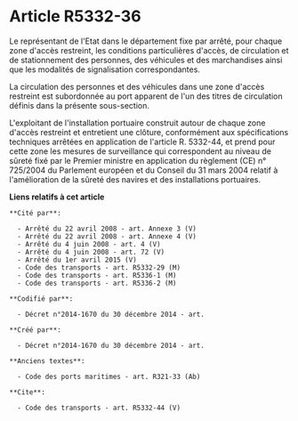 # Article R5332-36

Le représentant de l'Etat dans le département fixe par arrêté, pour chaque zone d'accès restreint, les conditions
particulières d'accès, de circulation et de stationnement des personnes, des véhicules et des marchandises ainsi que les
modalités de signalisation correspondantes. 

La circulation des personnes et des véhicules dans une zone d'accès restreint est subordonnée au port apparent de l'un des
titres de circulation définis dans la présente sous-section. 

L'exploitant de l'installation portuaire construit autour de chaque zone d'accès restreint et entretient une clôture,
conformément aux spécifications techniques arrêtées en application de l'article R. 5332-44, et prend pour cette zone les
mesures de surveillance qui correspondent au niveau de sûreté fixé par le Premier ministre en application du règlement (CE)
n° 725/2004 du Parlement européen et du Conseil du 31 mars 2004 relatif à l'amélioration de la sûreté des navires et des
installations portuaires.

**Liens relatifs à cet article**

	**Cité par**:

	  - Arrêté du 22 avril 2008 - art. Annexe 3 (V)
	  - Arrêté du 22 avril 2008 - art. Annexe 4 (V)
	  - Arrêté du 4 juin 2008 - art. 4 (V)
	  - Arrêté du 4 juin 2008 - art. 72 (V)
	  - Arrêté du 1er avril 2015 (V)
	  - Code des transports - art. R5332-29 (M)
	  - Code des transports - art. R5336-1 (M)
	  - Code des transports - art. R5336-2 (M)

	**Codifié par**:

	  - Décret n°2014-1670 du 30 décembre 2014 - art.

	**Créé par**:

	  - Décret n°2014-1670 du 30 décembre 2014 - art.

	**Anciens textes**:

	  - Code des ports maritimes - art. R321-33 (Ab)

	**Cite**:

	  - Code des transports - art. R5332-44 (V)
